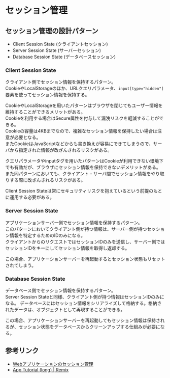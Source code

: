 # セッション管理

## セッション管理の設計パターン

- Client Session State (クライアントセッション)
- Server Session State (サーバーセッション)
- Database Session State (データベースセッション)

### Client Session State

クライアント側でセッション情報を保持するパターン。  
CookieやLocalStorageのほか、URLクエリパラメータ、`input[type="hidden"]`要素を使ってセッション情報を保持する。  

CookieやLocalStorageを用いたパターンはブラウザを閉じてもユーザー情報を維持することができるメリットがある。  
Cookieを利用する場合はSecure属性を付与して漏洩リスクを軽減することができる。  
Cookieの容量は4KBまでなので、複雑なセッション情報を保持したい場合は注意が必要となる。  
またCookieはJavaScriptなどからも書き換えが容易にできてしまうので、サーバから指定された情報が改ざんされるリスクがある。

クエリパラメータやinputタグを用いたパターンはCookieが利用できない環境下でも有効だが、ブラウザにセッション情報を保持できないデメリットがある。  
また同パターンにおいても、クライアント・サーバ間でセッション情報をやり取りする際に改ざんされるリスクがある。

Client Session Stateは常にセキュリティリスクを抱えているという前提のもとに運用する必要がある。

### Server Session State

アプリケーションサーバー側でセッション情報を保持するパターン。  
このパターンにおいてクライアント側が持つ情報は、サーバー側が持つセッション情報を特定するためのIDのみになる。  
クライアントからのリクエストではセッションIDのみを送信し、サーバー側ではセッションIDをキーにしてセッション情報を取得し返却する。  

この場合、アプリケーションサーバーを再起動するとセッション状態もリセットされてしまう。

### Database Session State

データベース側でセッション情報を保持するパターン。  
Server Session Stateと同様、クライアント側が持つ情報はセッションIDのみになる。
データベースにはセッション情報をシリアライズして格納する。格納されたデータは、オブジェクトとして再現することができる。

この場合、アプリケーションサーバーを再起動してもセッション情報は保持されるが、セッション状態をデータベースからクリーンアップする仕組みが必要になる。

## 参考リンク

- [Webアプリケーションのセッション管理](https://fintan.jp/wp-content/uploads/2021/12/eafb1d61d2382a450ded5d97a4a2c464.pdf)
- [App Tutorial (long) | Remix](https://remix.run/docs/en/main/tutorials/jokes)
